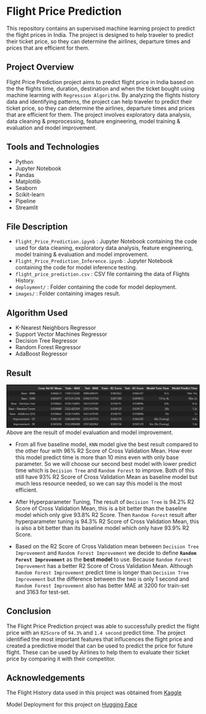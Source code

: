 # Flight Price Prediction
This repository contains an supervised machine learning project to predict the flight prices in India. The project is designed to help traveler to predict their ticket price, so they can determine the airlines, departure times and prices that are efficient for them.

## Project Overview
Flight Price Prediction project aims to predict flight price in India based on the the flights time, duration, destination and when the ticket bought using machine learning with `Regression Algorithm`. By analyzing the flights history data and identifying patterns, the project can help traveler to predict their ticket price, so they can determine the airlines, departure times and prices that are efficient for them. The project involves exploratory data analysis, data cleaning & preprocessing, feature engineering, model training & evaluation and model improvement.

## Tools and Technologies
- Python
- Jupyter Notebook
- Pandas
- Matplotlib
- Seaborn
- Scikit-learn
- Pipeline
- Streamlit

## File Description
- `Flight_Price_Prediction.ipynb` : Jupyter Notebook containing the code used for data cleaning, exploratory data analysis, feature engineering, model training & evaluation and model improvement.
- `Flight_Price_Prediction_Inference.ipynb` : Jupyter Notebook containing the code for model inference testing.
- `flight_price_prediction.csv` : CSV file containing the data of Flights History.
- `deployment/` : Folder containing the code for model deployment.
- `images/` : Folder containing images result.

## Algorithm Used
- K-Nearest Neighbors Regressor
- Support Vector Machines Regressor
- Decision Tree Regressor
- Random Forest Regressor
- AdaBoost Regressor

## Result
![Model Result](./images/01_model_result.png)  
Above are the result of model evaluation and model improvement.

- From all five baseline model, `KNN` model give the best result compared to the other four with 96% R2 Score of Cross Validation Mean. How ever this model predict time is more than 10 mins even with only base parameter. So we will choose our second best model with lower predict time which is `Decision Tree` and `Random Forest` to improve. Both of this still have 93% R2 Score of Cross Validation Mean as baseline model but much less resource needed, so we can say this model is the most efficient.

- After Hyperparameter Tuning, The result of `Decision Tree` is 94.2% R2 Score of Cross Validation Mean, this is a bit better than the baseline model which only give 93.8% R2 Score. Then `Random Forest` result after hyperparameter tuning is 94.3% R2 Score of Cross Validation Mean, this is also a bit better than its baseline model which only have 93.9% R2 Score.

- Based on the R2 Score of Cross Validation mean between `Decision Tree Improvement` and `Random Forest Improvement` we decide to define **`Random Forest Improvement`** as the **best model** to use. Because `Random Forest Improvement` has a better R2 Score of Cross Validation Mean. Although `Random Forest Improvement` predict time is longer than `Decision Tree Improvement` but the difference between the two is only 1 second and `Random Forest Improvement` also has better MAE at 3200 for train-set and 3163 for test-set.

## Conclusion
The Flight Price Prediction project was able to successfully predict the flight price with an `R2Score` of `94.3%` and `1.4 second` predict time. The project identified the most important features that influcences the flight price and created a predictive model that can be used to predict the price for future flight. These can be used by Airlines to help them to evaluate their ticket price by comparing it with their competitor.

## Acknowledgements
The Flight History data used in this project was obtained from [Kaggle](https://www.kaggle.com/datasets/shubhambathwal/flight-price-prediction)

Model Deployment for this project on [Hugging Face](https://huggingface.co/spaces/gilangw/flight_price_predictor)
